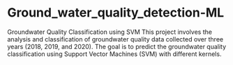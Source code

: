 # Ground_water_quality_detection-ML
Groundwater Quality Classification using SVM This project involves the analysis and classification of groundwater quality data collected over three years (2018, 2019, and 2020). The goal is to predict the groundwater quality classification using Support Vector Machines (SVM) with different kernels.
